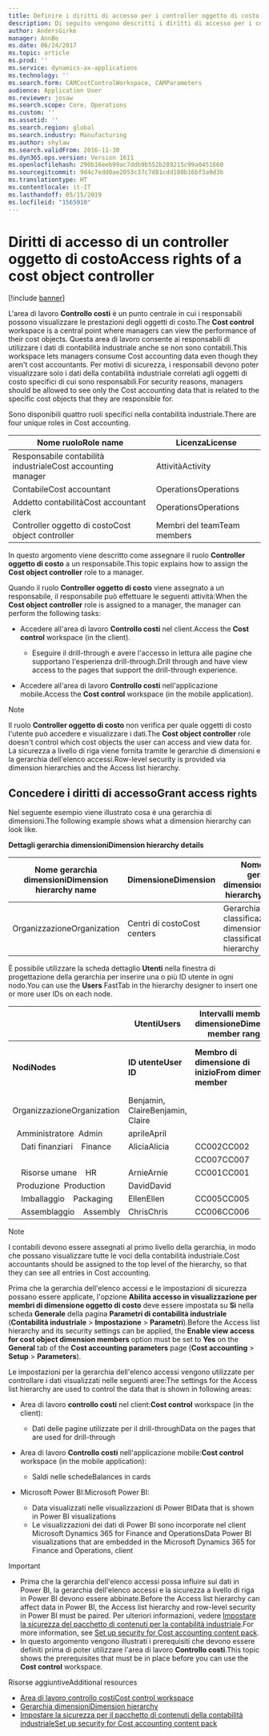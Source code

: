 ```yaml
---
title: Definire i diritti di accesso per i controller oggetto di costo
description: Di seguito vengono descritti i diritti di accesso per i controller oggetto di costo.
author: AndersGirke
manager: AnnBe
ms.date: 06/24/2017
ms.topic: article
ms.prod: ''
ms.service: dynamics-ax-applications
ms.technology: ''
ms.search.form: CAMCostControlWorkspace, CAMParameters
audience: Application User
ms.reviewer: josaw
ms.search.scope: Core, Operations
ms.custom: ''
ms.assetid: ''
ms.search.region: global
ms.search.industry: Manufacturing
ms.author: shylaw
ms.search.validFrom: 2016-11-30
ms.dyn365.ops.version: Version 1611
ms.openlocfilehash: 290b16eeb99ac7ddb9b552b289215c99a0451660
ms.sourcegitcommit: 9d4c7edd0ae2053c37c7d81cdd180b16bf3a9d3b
ms.translationtype: HT
ms.contentlocale: it-IT
ms.lasthandoff: 05/15/2019
ms.locfileid: "1565910"
---
```

# <a name="access-rights-of-a-cost-object-controller"></a><span data-ttu-id="76b78-103">Diritti di accesso di un controller oggetto di costo</span><span class="sxs-lookup"><span data-stu-id="76b78-103">Access rights of a cost object controller</span></span>

[!include [banner](../includes/banner.md)]

<span data-ttu-id="76b78-104">L'area di lavoro **Controllo costi** è un punto centrale in cui i responsabili possono visualizzare le prestazioni degli oggetti di costo.</span><span class="sxs-lookup"><span data-stu-id="76b78-104">The **Cost control** workspace is a central point where managers can view the performance of their cost objects.</span></span> <span data-ttu-id="76b78-105">Questa area di lavoro consente ai responsabili di utilizzare i dati di contabilità industriale anche se non sono contabili.</span><span class="sxs-lookup"><span data-stu-id="76b78-105">This workspace lets managers consume Cost accounting data even though they aren't cost accountants.</span></span> <span data-ttu-id="76b78-106">Per motivi di sicurezza, i responsabili devono poter visualizzare solo i dati della contabilità industriale correlati agli oggetti di costo specifici di cui sono responsabili.</span><span class="sxs-lookup"><span data-stu-id="76b78-106">For security reasons, managers should be allowed to see only the Cost accounting data that is related to the specific cost objects that they are responsible for.</span></span>

<span data-ttu-id="76b78-107">Sono disponibili quattro ruoli specifici nella contabilità industriale.</span><span class="sxs-lookup"><span data-stu-id="76b78-107">There are four unique roles in Cost accounting.</span></span>

| <span data-ttu-id="76b78-108">Nome ruolo</span><span class="sxs-lookup"><span data-stu-id="76b78-108">Role name</span></span>               | <span data-ttu-id="76b78-109">Licenza</span><span class="sxs-lookup"><span data-stu-id="76b78-109">License</span></span>      |
|-------------------------|--------------|
| <span data-ttu-id="76b78-110">Responsabile contabilità industriale</span><span class="sxs-lookup"><span data-stu-id="76b78-110">Cost accounting manager</span></span> | <span data-ttu-id="76b78-111">Attività</span><span class="sxs-lookup"><span data-stu-id="76b78-111">Activity</span></span>     |
| <span data-ttu-id="76b78-112">Contabile</span><span class="sxs-lookup"><span data-stu-id="76b78-112">Cost accountant</span></span>         | <span data-ttu-id="76b78-113">Operations</span><span class="sxs-lookup"><span data-stu-id="76b78-113">Operations</span></span>   |
| <span data-ttu-id="76b78-114">Addetto contabilità</span><span class="sxs-lookup"><span data-stu-id="76b78-114">Cost accountant clerk</span></span>   | <span data-ttu-id="76b78-115">Operations</span><span class="sxs-lookup"><span data-stu-id="76b78-115">Operations</span></span>   |
| <span data-ttu-id="76b78-116">Controller oggetto di costo</span><span class="sxs-lookup"><span data-stu-id="76b78-116">Cost object controller</span></span>  | <span data-ttu-id="76b78-117">Membri del team</span><span class="sxs-lookup"><span data-stu-id="76b78-117">Team members</span></span> |

<span data-ttu-id="76b78-118">In questo argomento viene descritto come assegnare il ruolo **Controller oggetto di costo** a un responsabile.</span><span class="sxs-lookup"><span data-stu-id="76b78-118">This topic explains how to assign the **Cost object controller** role to a manager.</span></span>

<span data-ttu-id="76b78-119">Quando il ruolo **Controller oggetto di costo** viene assegnato a un responsabile, il responsabile può effettuare le seguenti attività:</span><span class="sxs-lookup"><span data-stu-id="76b78-119">When the **Cost object controller** role is assigned to a manager, the manager can perform the following tasks:</span></span>

- <span data-ttu-id="76b78-120">Accedere all'area di lavoro **Controllo costi** nel client.</span><span class="sxs-lookup"><span data-stu-id="76b78-120">Access the **Cost control** workspace (in the client).</span></span>

    - <span data-ttu-id="76b78-121">Eseguire il drill-through e avere l'accesso in lettura alle pagine che supportano l'esperienza drill-through.</span><span class="sxs-lookup"><span data-stu-id="76b78-121">Drill through and have view access to the pages that support the drill-through experience.</span></span>

- <span data-ttu-id="76b78-122">Accedere all'area di lavoro **Controllo costi** nell'applicazione mobile.</span><span class="sxs-lookup"><span data-stu-id="76b78-122">Access the **Cost control** workspace (in the mobile application).</span></span>

> [!NOTE]
> <span data-ttu-id="76b78-123">Il ruolo **Controller oggetto di costo** non verifica per quale oggetti di costo l'utente può accedere e visualizzare i dati.</span><span class="sxs-lookup"><span data-stu-id="76b78-123">The **Cost object controller** role doesn't control which cost objects the user can access and view data for.</span></span> <span data-ttu-id="76b78-124">La sicurezza a livello di riga viene fornita tramite le gerarchie di dimensioni e la gerarchia dell'elenco accessi.</span><span class="sxs-lookup"><span data-stu-id="76b78-124">Row-level security is provided via dimension hierarchies and the Access list hierarchy.</span></span>

## <a name="grant-access-rights"></a><span data-ttu-id="76b78-125">Concedere i diritti di accesso</span><span class="sxs-lookup"><span data-stu-id="76b78-125">Grant access rights</span></span>
<span data-ttu-id="76b78-126">Nel seguente esempio viene illustrato cosa è una gerarchia di dimensioni.</span><span class="sxs-lookup"><span data-stu-id="76b78-126">The following example shows what a dimension hierarchy can look like.</span></span>

<span data-ttu-id="76b78-127">**Dettagli gerarchia dimensioni**</span><span class="sxs-lookup"><span data-stu-id="76b78-127">**Dimension hierarchy details**</span></span>

| <span data-ttu-id="76b78-128">Nome gerarchia dimensioni</span><span class="sxs-lookup"><span data-stu-id="76b78-128">Dimension hierarchy name</span></span> | <span data-ttu-id="76b78-129">Dimensione</span><span class="sxs-lookup"><span data-stu-id="76b78-129">Dimension</span></span>    | <span data-ttu-id="76b78-130">Nome tipo di gerarchia dimensioni</span><span class="sxs-lookup"><span data-stu-id="76b78-130">Dimension hierarchy type name</span></span>      | <span data-ttu-id="76b78-131">Gerarchia elenco accessi</span><span class="sxs-lookup"><span data-stu-id="76b78-131">Access list hierarchy</span></span> |
|--------------------------|--------------|------------------------------------|-----------------------|
| <span data-ttu-id="76b78-132">Organizzazione</span><span class="sxs-lookup"><span data-stu-id="76b78-132">Organization</span></span>             | <span data-ttu-id="76b78-133">Centri di costo</span><span class="sxs-lookup"><span data-stu-id="76b78-133">Cost centers</span></span> | <span data-ttu-id="76b78-134">Gerarchia classificazioni dimensione</span><span class="sxs-lookup"><span data-stu-id="76b78-134">Dimension classification hierarchy</span></span> | <span data-ttu-id="76b78-135">**Sì**</span><span class="sxs-lookup"><span data-stu-id="76b78-135">**Yes**</span></span>               |

<span data-ttu-id="76b78-136">È possibile utilizzare la scheda dettaglio **Utenti** nella finestra di progettazione della gerarchia per inserire una o più ID utente in ogni nodo.</span><span class="sxs-lookup"><span data-stu-id="76b78-136">You can use the **Users** FastTab in the hierarchy designer to insert one or more user IDs on each node.</span></span>

|                                   | <span data-ttu-id="76b78-137">Utenti</span><span class="sxs-lookup"><span data-stu-id="76b78-137">Users</span></span>            | <span data-ttu-id="76b78-138">Intervalli membro di dimensione</span><span class="sxs-lookup"><span data-stu-id="76b78-138">Dimension member ranges</span></span>   |                         |
|-----------------------------------|------------------|---------------------------|-------------------------|
| <span data-ttu-id="76b78-139">**Nodi**</span><span class="sxs-lookup"><span data-stu-id="76b78-139">**Nodes**</span></span>                         | <span data-ttu-id="76b78-140">**ID utente**</span><span class="sxs-lookup"><span data-stu-id="76b78-140">**User ID**</span></span>      | <span data-ttu-id="76b78-141">**Membro di dimensione di inizio**</span><span class="sxs-lookup"><span data-stu-id="76b78-141">**From dimension member**</span></span> | <span data-ttu-id="76b78-142">**Membro di dimensione di fine**</span><span class="sxs-lookup"><span data-stu-id="76b78-142">**To dimension member**</span></span> |
| <span data-ttu-id="76b78-143">Organizzazione</span><span class="sxs-lookup"><span data-stu-id="76b78-143">Organization</span></span>                      | <span data-ttu-id="76b78-144">Benjamin, Claire</span><span class="sxs-lookup"><span data-stu-id="76b78-144">Benjamin, Claire</span></span> |                           |                         |
| <span data-ttu-id="76b78-145">&nbsp;&nbsp;Amministratore</span><span class="sxs-lookup"><span data-stu-id="76b78-145">&nbsp;&nbsp;Admin</span></span>                 | <span data-ttu-id="76b78-146">aprile</span><span class="sxs-lookup"><span data-stu-id="76b78-146">April</span></span>            |                           |                         |
| <span data-ttu-id="76b78-147">&nbsp;&nbsp;&nbsp;&nbsp;Dati finanziari</span><span class="sxs-lookup"><span data-stu-id="76b78-147">&nbsp;&nbsp;&nbsp;&nbsp;Finance</span></span>   | <span data-ttu-id="76b78-148">Alicia</span><span class="sxs-lookup"><span data-stu-id="76b78-148">Alicia</span></span>           | <span data-ttu-id="76b78-149">CC002</span><span class="sxs-lookup"><span data-stu-id="76b78-149">CC002</span></span>                     | <span data-ttu-id="76b78-150">CC003</span><span class="sxs-lookup"><span data-stu-id="76b78-150">CC003</span></span>                   |
|                                   |                  | <span data-ttu-id="76b78-151">CC007</span><span class="sxs-lookup"><span data-stu-id="76b78-151">CC007</span></span>                     | <span data-ttu-id="76b78-152">CC007</span><span class="sxs-lookup"><span data-stu-id="76b78-152">CC007</span></span>                   |
| <span data-ttu-id="76b78-153">&nbsp;&nbsp;&nbsp;&nbsp;Risorse umane</span><span class="sxs-lookup"><span data-stu-id="76b78-153">&nbsp;&nbsp;&nbsp;&nbsp;HR</span></span>        | <span data-ttu-id="76b78-154">Arnie</span><span class="sxs-lookup"><span data-stu-id="76b78-154">Arnie</span></span>            | <span data-ttu-id="76b78-155">CC001</span><span class="sxs-lookup"><span data-stu-id="76b78-155">CC001</span></span>                     | <span data-ttu-id="76b78-156">CC001</span><span class="sxs-lookup"><span data-stu-id="76b78-156">CC001</span></span>                   |
| <span data-ttu-id="76b78-157">&nbsp;&nbsp;Produzione</span><span class="sxs-lookup"><span data-stu-id="76b78-157">&nbsp;&nbsp;Production</span></span>            | <span data-ttu-id="76b78-158">David</span><span class="sxs-lookup"><span data-stu-id="76b78-158">David</span></span>            |                           |                         |
| <span data-ttu-id="76b78-159">&nbsp;&nbsp;&nbsp;&nbsp;Imballaggio</span><span class="sxs-lookup"><span data-stu-id="76b78-159">&nbsp;&nbsp;&nbsp;&nbsp;Packaging</span></span> | <span data-ttu-id="76b78-160">Ellen</span><span class="sxs-lookup"><span data-stu-id="76b78-160">Ellen</span></span>            | <span data-ttu-id="76b78-161">CC005</span><span class="sxs-lookup"><span data-stu-id="76b78-161">CC005</span></span>                     | <span data-ttu-id="76b78-162">CC005</span><span class="sxs-lookup"><span data-stu-id="76b78-162">CC005</span></span>                   |
| <span data-ttu-id="76b78-163">&nbsp;&nbsp;&nbsp;&nbsp;Assemblaggio</span><span class="sxs-lookup"><span data-stu-id="76b78-163">&nbsp;&nbsp;&nbsp;&nbsp;Assembly</span></span>  | <span data-ttu-id="76b78-164">Chris</span><span class="sxs-lookup"><span data-stu-id="76b78-164">Chris</span></span>            | <span data-ttu-id="76b78-165">CC006</span><span class="sxs-lookup"><span data-stu-id="76b78-165">CC006</span></span>                     | <span data-ttu-id="76b78-166">CC006</span><span class="sxs-lookup"><span data-stu-id="76b78-166">CC006</span></span>                   |

> [!NOTE]
> <span data-ttu-id="76b78-167">I contabili devono essere assegnati al primo livello della gerarchia, in modo che possano visualizzare tutte le voci della contabilità industriale.</span><span class="sxs-lookup"><span data-stu-id="76b78-167">Cost accountants should be assigned to the top level of the hierarchy, so that they can see all entries in Cost accounting.</span></span>

<span data-ttu-id="76b78-168">Prima che la gerarchia dell'elenco accessi e le impostazioni di sicurezza possano essere applicate, l'opzione **Abilita accesso in visualizzazione per membri di dimensione oggetto di costo** deve essere impostata su **Sì** nella scheda **Generale** della pagina **Parametri di contabilità industriale** (**Contabilità industriale** > **Impostazione** > **Parametri**).</span><span class="sxs-lookup"><span data-stu-id="76b78-168">Before the Access list hierarchy and its security settings can be applied, the **Enable view access for cost object dimension members** option must be set to **Yes** on the **General** tab of the **Cost accounting parameters** page (**Cost accounting** > **Setup** > **Parameters**).</span></span>

<span data-ttu-id="76b78-169">Le impostazioni per la gerarchia dell'elenco accessi vengono utilizzate per controllare i dati visualizzati nelle seguenti aree:</span><span class="sxs-lookup"><span data-stu-id="76b78-169">The settings for the Access list hierarchy are used to control the data that is shown in following areas:</span></span>

- <span data-ttu-id="76b78-170">Area di lavoro **controllo costi** nel client:</span><span class="sxs-lookup"><span data-stu-id="76b78-170">**Cost control** workspace (in the client):</span></span>

    - <span data-ttu-id="76b78-171">Dati delle pagine utilizzate per il drill-through</span><span class="sxs-lookup"><span data-stu-id="76b78-171">Data on the pages that are used for drill-through</span></span>

- <span data-ttu-id="76b78-172">Area di lavoro **Controllo costi** nell'applicazione mobile:</span><span class="sxs-lookup"><span data-stu-id="76b78-172">**Cost control** workspace (in the mobile application):</span></span>

    - <span data-ttu-id="76b78-173">Saldi nelle schede</span><span class="sxs-lookup"><span data-stu-id="76b78-173">Balances in cards</span></span>

- <span data-ttu-id="76b78-174">Microsoft Power BI:</span><span class="sxs-lookup"><span data-stu-id="76b78-174">Microsoft Power BI:</span></span>

    - <span data-ttu-id="76b78-175">Data visualizzati nelle visualizzazioni di Power BI</span><span class="sxs-lookup"><span data-stu-id="76b78-175">Data that is shown in Power BI visualizations</span></span>
    - <span data-ttu-id="76b78-176">Le visualizzazioni dei dati di Power BI sono incorporate nel client Microsoft Dynamics 365 for Finance and Operations</span><span class="sxs-lookup"><span data-stu-id="76b78-176">Data Power BI visualizations that are embedded in the Microsoft Dynamics 365 for Finance and Operations, client</span></span>

> [!IMPORTANT]
> - <span data-ttu-id="76b78-177">Prima che la gerarchia dell'elenco accessi possa influire sui dati in Power BI, la gerarchia dell'elenco accessi e la sicurezza a livello di riga in Power BI devono essere abbinate.</span><span class="sxs-lookup"><span data-stu-id="76b78-177">Before the Access list hierarchy can affect data in Power BI, the Access list hierarchy and row-level security in Power BI must be paired.</span></span> <span data-ttu-id="76b78-178">Per ulteriori informazioni, vedere [Impostare la sicurezza del pacchetto di contenuti per la contabilità industriale](../../dev-itpro/analytics/setup-security-cost-accounting-content-pack.md).</span><span class="sxs-lookup"><span data-stu-id="76b78-178">For more information, see [Set up security for Cost accounting content pack](../../dev-itpro/analytics/setup-security-cost-accounting-content-pack.md).</span></span>
> - <span data-ttu-id="76b78-179">In questo argomento vengono illustrati i prerequisiti che devono essere definiti prima di poter utilizzare l'area di lavoro **Controllo costi**.</span><span class="sxs-lookup"><span data-stu-id="76b78-179">This topic shows the prerequisites that must be in place before you can use the **Cost control** workspace.</span></span>

<span data-ttu-id="76b78-180">Risorse aggiuntive</span><span class="sxs-lookup"><span data-stu-id="76b78-180">Additional resources</span></span>

- [<span data-ttu-id="76b78-181">Area di lavoro controllo costi</span><span class="sxs-lookup"><span data-stu-id="76b78-181">Cost control workspace</span></span>](cost-control-workspace.md)
- [<span data-ttu-id="76b78-182">Gerarchia dimensioni</span><span class="sxs-lookup"><span data-stu-id="76b78-182">Dimension hierarchy</span></span>](dimension-hierarchy.md)
- [<span data-ttu-id="76b78-183">Impostare la sicurezza per il pacchetto di contenuti della contabilità industriale</span><span class="sxs-lookup"><span data-stu-id="76b78-183">Set up security for Cost accounting content pack</span></span>](../../dev-itpro/analytics/setup-security-cost-accounting-content-pack.md)
